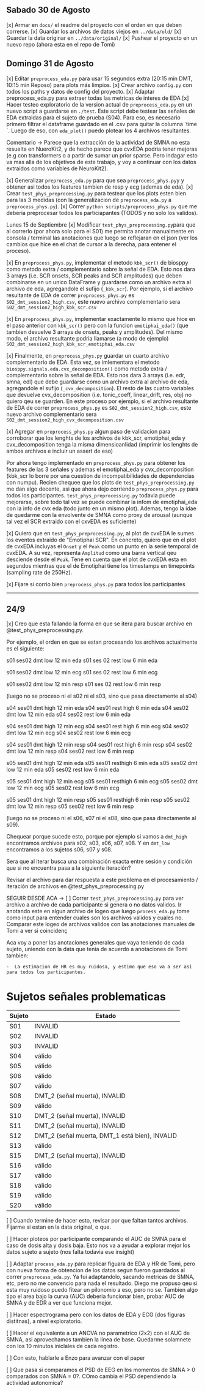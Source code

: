 Sabado 30 de Agosto
--------------------
[x] Armar en `docs/` el readme del proyecto con el orden en que deben correrse.
[x] Guardar los archivos de datos viejos en `../data/old/`
[x] Guardar la data originar en `../data/original/`
[x] Pushear el proyecto en un nuevo repo (ahora esta en el repo de Tomi)

Domingo 31 de Agosto
--------------------
[x] Editar `preprocess_eda.py` para usar 15 segundos extra (20:15 min DMT, 10:15 min Reposo) para plots más limpios.
[x] Crear archivo `config.py` con todos los paths y datos de config del proyecto.
[x] Adaptar preprocess_eda.py para extraer todas las metricas de 
interes de EDA
[x] Hacer testeo exploratorio de la version actual de `preprocess_eda.py` en un nuevo script a guardarse en `./test`.
Este script debe testear las señales de EDA extraidas para el sujeto de prueba (S04). Para eso, es necesario primero  filtrar el dataframe guardado en el .csv para quitar la columna ´time´. Luego de eso, con `eda_plot()` puedo plotear los 4 archivos resultantes.

Comentario -> Parece que la extracción de la actividad de SMNA no esta resuelta en NueroKit2, y de hecho parece que cvxEDA podria tener mejoras (e.g con transformers o a partir de sumar un prior sparse. Pero indagar esto va mas alla de los objetivos de este trabajo, y voy a continuar con los datos extraidos como variables de NeuroKit2).

[x] Generalizar `preprocess_eda.py` para que sea `preprocess_phys.py`y
y obtener asi todos los features tambien de resp y ecg (ademas de eda).
[x] Crear `test_phys_preprocessing.py` para testear que los plots esten bien para las 3 medidas (con la generalizacion de `preprocess_eda.py` a `preprocess_phys.py`).
[x] Correr `python scripts/preprocess_phys.py` que me deberia preprocesar todos los particiapantes (TODOS y no solo los validos).

Lunes 15 de Septiembre
[x] Modificar `test_phys_preprocessing.py`para que al correrlo (por ahora solo para el S01) me permita anotar manualmente en consola / terminal las anotaciones que luego se reflejaran en el json (ver los cambios que hice en el chat de cursor a la derecha, para entener el proceso).


[x] En `preprocess_phys.py`, implementar el metodo `kbk_scr()` de biosppy como metodo extra / complementario sobre la señal de EDA. Esto nos dara 3 arrays (i.e. SCR onsets, SCR peaks and SCR amplitudes) que deben combinarse en un unico DataFrame y guardarse como un archivo extra al archivo de eda, agregandole el sufijo (`_kbk_scr`). Por ejemplo, si el archivo resultante de EDA de correr `preprocess_phys.py` es `S02_dmt_session2_high.csv`, este nuevo archivo complementario sera  `S02_dmt_session2_high_kbk_scr.csv`

[x]  En `preprocess_phys.py`, implementar exactamente lo mismo que hice en el paso anterior con `kbk_scr()` pero con la funcion `emotiphai_eda()` (que tambien devuelve 3 arrays de onsets, peaks y amplitudes). Del mismo modo, el archivo resultante podria llamarse (a modo de ejemplo) `S02_dmt_session2_high_kbk_scr_emotiphai_eda.csv`


[x] Finalmente,  en `preprocess_phys.py` guardar un cuarto archivo complementario de EDA. Esta vez, se imlementara el metodo `biosppy.signals.eda.cvx_decomposition()` como metodo extra / complementario sobre la señal de EDA. Esto nos dara 3 arrays (i.e. edr, smna, edl) que debe guardarse como un archivo extra al archivo de eda, agregandole el sufijo (`_cvx_decomposition`). El resto de las cuatro variables que devuelve cvx_decomposition (i.e. tonic_coeff, linear_drift, res, obj) no quiero qeu se guarden. En este proceso por ejemplo, si el archivo resultante de EDA de correr `preprocess_phys.py` es `S02_dmt_session2_high.csv`, este nuevo archivo complementario sera  `S02_dmt_session2_high_cvx_decomposition.csv`

[x] Agregar en `preprocess_phys.py` algun paso de validacion para corroborar que los lenghts de los archivos de kbk_scr, emotiphai_eda y cvx_decomposition tenga la misma dimensioanlidad (imprimir los lenghts de ambos archivos e incluir un assert de eso)

Por ahora tengo implementado en `preprocess_phys.py` para obtener los features de las 3 señales y ademas el emotiphai_eda y cvx_decomposition (kbk_scr lo borre por una cuestion de incompatibilidades de dependencias con numpu).
Recien chequee que los plots de `test_phys_preprocessing.py` me dan algo decente, asi que ahora dejo corriendo `preprocess_phys.py` para todos los participantes. `test_phys_preprocessing.py` todavia puede mejorarse, sobre todo tal vez se puede combinar la infom de emotiphai_eda con la info de cvx eda (todo junto en un mismo plot).
Ademas, tengo la idae de quedarme con la envolvente de SMNA como proxy de arousal (aunque tal vez el SCR extraido con el cxvEDA es suficiente)

[x] Quiero que en `test_phys_preprocessing.py`, al plot de cvxEDA le sumes los eventos extraido de "Emotiphai SCR". En concreto, quiero que en el plot de cvxEDA incluyas el `Onset` y el `Peak` como un punto en la serie temporal de cvxEDA. A su vez, representa `Amplitud` como una barra vertical qeu desciende desde el `Peak`. Tene en cuenta que el plot de cvxEDA esta en segundos mientras que el de Emotiphai tiene los timestamps en timepoints (sampling rate de 250Hz).

[x] Fijare si corrio bien `preprocess_phys.py` para todos los participantes

----
24/9
----

[x] Creo que esta fallando la forma en que se itera para buscar archivo en @test_phys_preprocessing.py.

Por ejemplo, el orden en que se estan procesando los archivos actualmente es el siguiente:

s01 ses02 dmt low 12 min eda
s01 ses 02 rest low 6 min eda

s01 ses02 dmt low 12 min ecg
s01 ses 02 rest low 6 min ecg

s01 ses02 dmt low 12 min resp
s01 ses 02 rest low 6 min resp

(luego no se proceso ni el s02 ni el s03, sino que pasa directamente al s04)

s04 ses01 dmt high 12 min eda
s04 ses01 rest high 6 min eda
s04 ses02 dmt low 12 min eda
s04 ses02 rest low 6 min eda

s04 ses01 dmt high 12 min ecg
s04 ses01 rest high 6 min ecg
s04 ses02 dmt low 12 min ecg
s04 ses02 rest low 6 min ecg

s04 ses01 dmt high 12 min resp
s04 ses01 rest high 6 min resp
s04 ses02 dmt low 12 min resp
s04 ses02 rest low 6 min resp

s05 ses01 dmt high 12 min eda
s05 ses01 resthigh 6 min eda
s05 ses02 dmt low 12 min eda
s05 ses02 rest low 6 min eda

s05 ses01 dmt high 12 min ecg
s05 ses01 resthigh 6 min ecg
s05 ses02 dmt low 12 min ecg
s05 ses02 rest low 6 min ecg

s05 ses01 dmt high 12 min resp
s05 ses01 resthigh 6 min resp
s05 ses02 dmt low 12 min resp
s05 ses02 rest low 6 min resp

(luego no se proceso ni el s06, s07 ni el s08, sino que pasa directamente al s09).


Chequear porque sucede esto, porque por ejemplo si vamos a `dmt_high` encontramos archivos para s02, s03, s06, s07, s08. Y en `dmt_low` encontramos a los sujetos s06, s07 y s08.

Sera que al iterar busca una combinación exacta entre sesión y condición que si no encuentra pasa a la siguiente iteración?

Revisar el archivo para dar respuesta a este problema en el procesamiento / iteración de archivos en @test_phys_preprocessing.py



SEGUIR DESDE ACA ->
[ ]  Correr `test_phys_preprocessing.py` para ver archivo a archivo de cada participante si genera o no datos validos. Ir anotando este en algun archivo de logeo que luego `process_eda.py` tome como input para entender cuales son los archivos validos y cuales no. Comparar este logeo de archivos validos con las anotaciones manuales de Tomi a ver si coincidenç

Aca voy a poner las anotaciones generales que vaya teniendo de cada sujeto, uniendo con la data que tenia de acuerdo a anotaciones de Tomi tambien:

    -  La estimacion de HR es muy ruidosa, y estimo que eso va a ser asi para todos los participantes.

# Sujetos señales problematicas 

| Sujeto | Estado |
|--------|--------|
| S01    | INVALID | Faltan archivos de 1 sesion completa y no entiendo por que (buscarla y rechequear)
| S02    | INVALID |
| S03    | INVALID |
| S04    | válido |
| S05    | válido |
| S06    | válido |
| S07    | válido |
| S08    | DMT_2 (señal muerta), INVALID |
| S09    | válido |
| S10    | DMT_2 (señal muerta), INVALID |
| S11    | DMT_2 (señal muerta), INVALID |
| S12    | DMT_2 (señal muerta, DMT_1 está bien), INVALID |
| S13    | válido |
| S15    | DMT_2 (señal muerta), INVALID |
| S16    | válido |
| S17    | válido |
| S18    | válido |
| S19    | válido |
| S20    | válido |

[ ] Cuando termine de hacer esto, revisar por que faltan tantos archivos. Fijarme si estan en la data original, o que.

[ ] Hacer ploteos por participante comparando el AUC de SMNA para el caso de dosis alta y dosis baja. Esto nos va a ayudar a explorar mejor los datos sujeto a sujeto (nos falta todavia ese insight)

[ ] Adaptar `process_eda.py` para replicar figuara de EDA y HR de Tomi, pero con nueva forma de obtencion de los datos segun fueron guardados al correr `preprocess_eda.py`. Ya fui adaptandolo, sacando metricas de SMNA, etc, pero no me convencio para nada el resultado. Diego me propuso qeu si esta muy ruidoso puedo fitear un pilonomio a eso, pero no se. Tambien algo tipo el area bajo la curva (AUC) deberia funcionar bien, probar AUC de SMNA y de EDR a ver que funciona mejor.

[ ] Hacer espectrograma pero con los datos de EDA y ECG (dos figuras distitnas), a nivel exploratorio.

[ ] Hacer el equivalente a un ANOVA no parametrico (2x2) con el AUC de SMNA, asi aprovechamos tambien la linea de base. Quedarme solamnete con los 10 minutos iniclales de cada registro.

[ ] Con esto, hablarle a Enzo para avanzar con el paper

[ ] Que pasa si comparamos el PSD de EEG en los momentos de SMNA > 0 comparados con SMNA = 0?. COmo cambia el PSD dependiendo la actividad autonomica?